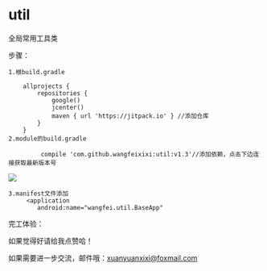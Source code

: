 # util
全局常用工具类

步骤：

    1.根build.gradle

        allprojects {
            repositories {
                google()
                jcenter()
                maven { url 'https://jitpack.io' } //添加仓库
            }
        }
    2.module的build.gradle

             compile 'com.github.wangfeixixi:util:v1.3'//添加依赖，点击下边连接获取最新版本号
             
   [![](https://jitpack.io/v/wangfeixixi/util.svg)](https://jitpack.io/#wangfeixixi/util)
        
        
    3.manifest文件添加
         <application
            android:name="wangfei.util.BaseApp"        
    
完工体验：

如果觉得好请给我点赞哈！

如果需要进一步交流，邮件哦：xuanyuanxixi@foxmail.com


